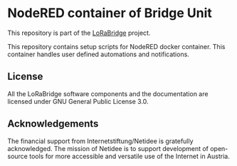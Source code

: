 NodeRED container of Bridge Unit
============================================

This repository is part of the [LoRaBridge](https://github.com/lorabridge2/lorabridge) project.

This repository contains setup scripts for NodeRED docker container. This container handles user defined
automations and notifications.

## License

All the LoRaBridge software components and the documentation are licensed under GNU General Public License 3.0.

## Acknowledgements

The financial support from Internetstiftung/Netidee is gratefully acknowledged. The mission of Netidee is to support development of open-source tools for more accessible and versatile use of the Internet in Austria.
